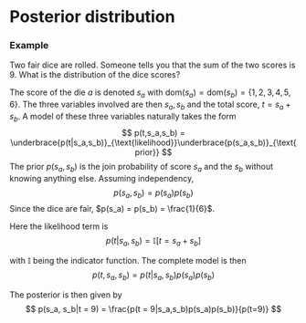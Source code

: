 # Posterior distribution

### Example

Two fair dice are rolled. Someone tells you that the sum of the two scores is 9.
What is the distribution of the dice scores?

The score of the die $a$ is denoted $s_a$ with $\text{dom}(s_a) = \text{dom}(s_b) = \{1,2,3,4,5,6\}$.
The three variables involved are then $s_a, s_b$ and the total score, $t = s_a + s_b$. A model of these three variables naturally takes the form
$$
p(t,s_a,s_b) = \underbrace{p(t|s_a,s_b)}_{\text{likelihood}}\underbrace{p(s_a,s_b)}_{\text{prior}}
$$
The prior $p(s_a,s_b)$ is the join probability of score $s_a$ and the $s_b$
without knowing anything else. Assuming independency,
$$
p(s_a,s_b) = p(s_a)p(s_b)
$$
Since the dice are fair, $p(s_a) = p(s_b) = \frac{1}{6}$.

Here the likelihood term is
$$
p(t|s_a,s_b) = \mathbb{I}[t = s_a + s_b]
$$

with $\mathbb{I}$ being the indicator function. The complete model is then
$$
p(t,s_a,s_b) = p(t|s_a,s_b)p(s_a)p(s_b)
$$

The posterior is then given by
$$
p(s_a, s_b|t = 9) = \frac{p(t = 9|s_a,s_b)p(s_a)p(s_b)}{p(t=9)}
$$

